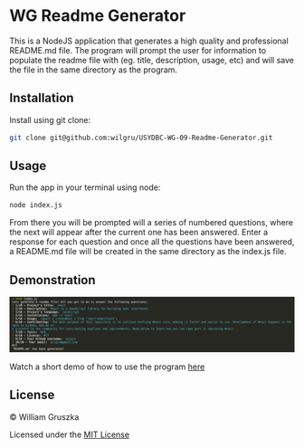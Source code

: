 # WG Readme Generator

This is a NodeJS application that generates a high quality and professional README.md file. The program will prompt the user for information to populate the readme file with (eg. title, description, usage, etc) and will save the file in the same directory as the program. 

## Installation

Install using git clone:

``` bash
git clone git@github.com:wilgru/USYDBC-WG-09-Readme-Generator.git
```

## Usage

Run the app in your terminal using node:

``` bash
node index.js
```

From there you will be prompted will a series of numbered questions, where the next will appear after the current one has been answered. Enter a response for each question and once all the questions have been answered, a README.md file will be created in the same directory as the index.js file.

## Demonstration

![usage demo](https://github.com/wilgru/USYDBC-WG-09-Readme-Generator/blob/main/samples/demo_img.png)

Watch a short demo of how to use the program [here](https://drive.google.com/file/d/1YrItE9_GkLq2-jaVYBNR4dp72e4qFJEA/view?usp=sharing)

## License

&copy; William Gruszka

Licensed under the [MIT License](./LICENSE.txt)
